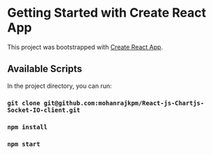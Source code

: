 # Getting Started with Create React App

This project was bootstrapped with [Create React App](https://github.com/facebook/create-react-app).

## Available Scripts

In the project directory, you can run:

### `git clone git@github.com:mohanrajkpm/React-js-Chartjs-Socket-IO-client.git`

### `npm install`

### `npm start`

